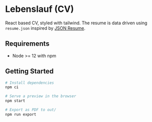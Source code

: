 # Lebenslauf (CV)

React based CV, styled with tailwind. The resume is data driven using `resume.json` inspired by [JSON Resume](https://jsonresume.org/).

## Requirements

- Node >= 12 with npm

## Getting Started

```bash
# Install dependencies
npm ci

# Serve a preview in the browser
npm start

# Export as PDF to out/
npm run export
```
